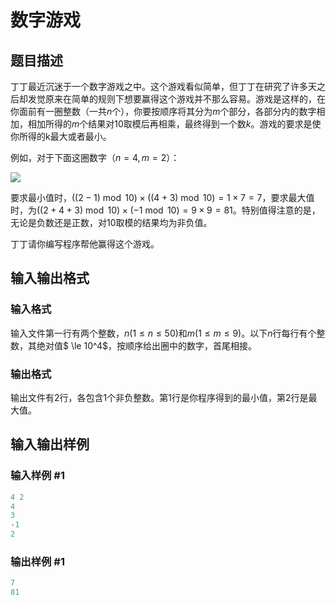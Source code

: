 # 数字游戏

## 题目描述

丁丁最近沉迷于一个数字游戏之中。这个游戏看似简单，但丁丁在研究了许多天之后却发觉原来在简单的规则下想要赢得这个游戏并不那么容易。游戏是这样的，在你面前有一圈整数（一共$n$个），你要按顺序将其分为$m$个部分，各部分内的数字相加，相加所得的$m$个结果对$10$取模后再相乘，最终得到一个数$k$。游戏的要求是使你所得的k最大或者最小。

例如，对于下面这圈数字（$n=4,m=2$）：

![](https://cdn.luogu.com.cn/upload/pic/17.png)

要求最小值时，$((2-1) \bmod 10)×((4+3) \bmod 10)=1×7=7$，要求最大值时，为$((2+4+3) \bmod 10)×(-1 \bmod 10)=9×9=81$。特别值得注意的是，无论是负数还是正数，对$10$取模的结果均为非负值。

丁丁请你编写程序帮他赢得这个游戏。

## 输入输出格式

### 输入格式

输入文件第一行有两个整数，$n(1≤n≤50)$和$m(1≤m≤9)$。以下$n$行每行有个整数，其绝对值$ \le 10^4$，按顺序给出圈中的数字，首尾相接。

### 输出格式

输出文件有$2$行，各包含$1$个非负整数。第$1$行是你程序得到的最小值，第$2$行是最大值。

## 输入输出样例

### 输入样例 #1

```cpp
4 2
4
3
-1
2

```
### 输出样例 #1

```cpp
7
81

```
